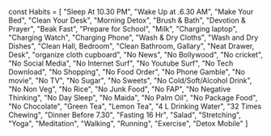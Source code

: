 const Habits = [
    "Sleep At 10.30 PM",
    "Wake Up at .6.30 AM",
    "Make Your Bed",
    "Clean Your Desk",
    "Morning Detox",
    "Brush & Bath",
    "Devotion & Prayer",
    "Beak Fast",
    "Prepare for School",
    "Milk",
    "Charging laptop",
    "Charging Watch",
    "Charging Phone",
    "Wash & Dry Cloths",
    "Wash and Dry Dishes",
    "Clean Hall, Bedroom",
    "Clean Bathroom, Gallary",
    "Neat Drawer, Desk",
    "organize cloth cupboard",
    "No News",
    "No Bollywood",
    "No cricket",
    "No Social Media",
    "No Internet Surf",
    "No Youtube Surf",
    "No Tech Download",
    "No Shopping",
    "No Food Order",
    "No Phone Gamble",
    "No movie",
    "No TV",
    "No Sugar",
    "No Sweets",
    "No Cold/Soft/Alcohol Drink",
    "No Non Veg",
    "No Rice",
    "No Junk Food",
    "No FAP",
    "No Negative Thinking",
    "No Day Sleep",
    "No Maida",
    "No Palm Oil",
    "No Package Food",
    "No Chocolate",
    "Green Tea",
    "Lemon Tea",
    "4 L Drinking Water",
    "32 Times Chewing",
    "Dinner Before 7.30",
    "Fasting 16 Hr",
    "Salad",
    "Stretching",
    "Yoga",
    "Meditation",
    "Walking",
    "Running",
    "Exercise",
    "Detox Mobile"
]